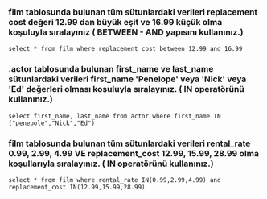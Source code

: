 ### film tablosunda bulunan tüm sütunlardaki verileri replacement cost değeri 12.99 dan büyük eşit ve 16.99 küçük olma koşuluyla sıralayınız ( BETWEEN - AND yapısını kullanınız.)

```
select * from film where replacement_cost between 12.99 and 16.99
``` 

### .actor tablosunda bulunan first_name ve last_name sütunlardaki verileri first_name 'Penelope' veya 'Nick' veya 'Ed' değerleri olması koşuluyla sıralayınız. ( IN operatörünü kullanınız.)
``` 
select first_name, last_name from actor where first_name IN ("penepole","Nick","Ed")
``` 

### film tablosunda bulunan tüm sütunlardaki verileri rental_rate 0.99, 2.99, 4.99 VE replacement_cost 12.99, 15.99, 28.99 olma koşullarıyla sıralayınız. ( IN operatörünü kullanınız.)

```
select * from film where rental_rate IN(0.99,2.99,4.99) and replacement_cost IN(12.99,15.99,28.99)
```

